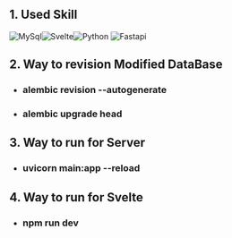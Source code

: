 
## 1. Used Skill 
<img alt="MySql" src="https://img.shields.io/badge/Mysql-4479A1?style=flat-square&logo=mysql&logoColor=white"><img alt="Svelte" src="https://img.shields.io/badge/Svelte-red?style=flat-square&logo=svelte&logoColor=white"><img alt="Python" src="https://img.shields.io/badge/Python-0B2C4A?style=flat-square&logo=Python&logoColor=%23F7DF1E"> <img  alt="Fastapi" src="https://img.shields.io/badge/Fastapi-007396?style=flat-square&logo=Fastapi&logoColor=white">

## 2. Way to revision Modified DataBase
+ ### alembic revision --autogenerate
+ ### alembic upgrade head

## 3. Way to run for Server
+ ### uvicorn main:app --reload

## 4. Way to run for Svelte
+ ### npm run dev
